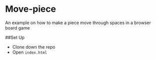 # Move-piece
An example on how to make a piece move through spaces in a browser board game

##Set Up
* Clone down the repo
* Open `index.html`
